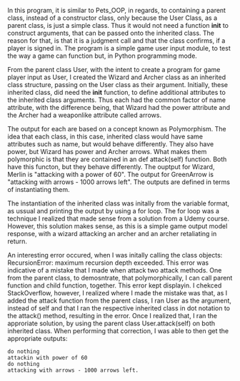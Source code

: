 In this program, it is similar to Pets_OOP, in regards, to containing a parent class, 
instead of a constructor class, only because the User Class, as a parent class, is just
a simple class. Thus it would not need a function __init__ to construct arguments, that 
can be passed onto the inherited class. The reason for that, is that it is a judgment 
call and that the class confirms, if a player is signed in. The program is a simple game 
user input module, to test the way a game can function but, in Python programming mode.

From the parent class User, with the intent to create a program for game player input
as User, I created the Wizard and Archer class as an inherited class structure, passing 
on the User class as their argument. Initially, these inherited class, did need the __init__
function, to define additional attributes to the inherited class arguments. Thus each had 
the common factor of name attribute, with the difference being, that Wizard had the power
attribute and the Archer had a weaponlike attribute called arrows. 

The output for each are based on a concept known as Polymorphism. The idea that each class, 
in this case, inherited class would have same attributes such as name, but would behave
differently. They also have power, but Wizard has power and Archer arrows. What makes them 
polymorphic is that they are contained in an def attack(self) function. Both have this functon, 
but they behave differently. The ouptput for Wizard, Merlin is "attacking with a power of 60".
The output for GreenArrow is "attacking with arrows - 1000 arrows left". The outputs are defined
in terms of instantiating them.

The instantiation of the inherited class was initally from the variable format, as ussual and 
printing the output by using a for loop. The for loop was a technique I realized that made sense
from a solution from a Udemy course. However, this solution makes sense, as this is a simple game
output model response, with a wizard attacking an archer and an archer retaliating in return. 

An interesting error occured, when I was initally calling the class objects:
RecursionError: maximum recursion depth exceeded. This error was indicative of a mistake that I made 
when attack two attack methods. One from the parent class, to demosntrate, that polymorphically, I can
call parent function and child function, together. This error kept displayin. I chekced StackOverflow,
however, I realized where I made the mistake was that, as I added the attack function from the parent 
class, I ran User as the argument, instead of self and that I ran the respective inherited class in dot
notation to the attack() method, resulting in the error. Once I realized that, I ran the approriate
solution, by using the parent class User.attack(self) on both inherited class. When performing that 
correction, I was able to then get the appropriate outputs:

    do nothing
    attackin with power of 60
    do nothing
    attacking with arrows - 1000 arrows left.